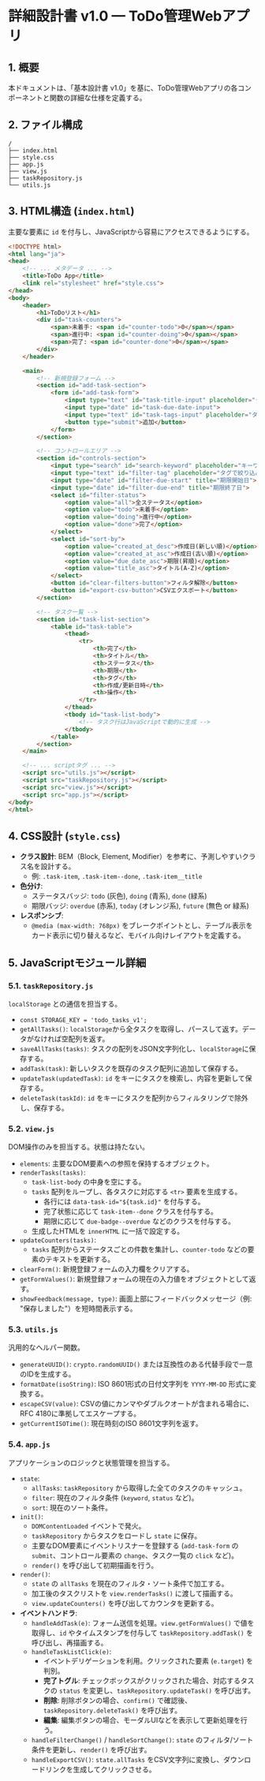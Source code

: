 # 詳細設計書 v1.0 — ToDo管理Webアプリ

## 1. 概要

本ドキュメントは、「基本設計書 v1.0」を基に、ToDo管理Webアプリの各コンポーネントと関数の詳細な仕様を定義する。

## 2. ファイル構成

```
/
├── index.html
├── style.css
├── app.js
├── view.js
├── taskRepository.js
└── utils.js
```

## 3. HTML構造 (`index.html`)

主要な要素に `id` を付与し、JavaScriptから容易にアクセスできるようにする。

```html
<!DOCTYPE html>
<html lang="ja">
<head>
    <!-- ... メタデータ ... -->
    <title>ToDo App</title>
    <link rel="stylesheet" href="style.css">
</head>
<body>
    <header>
        <h1>ToDoリスト</h1>
        <div id="task-counters">
            <span>未着手: <span id="counter-todo">0</span></span>
            <span>進行中: <span id="counter-doing">0</span></span>
            <span>完了: <span id="counter-done">0</span></span>
        </div>
    </header>

    <main>
        <!-- 新規登録フォーム -->
        <section id="add-task-section">
            <form id="add-task-form">
                <input type="text" id="task-title-input" placeholder="タスクのタイトル" required>
                <input type="date" id="task-due-date-input">
                <input type="text" id="task-tags-input" placeholder="タグ (カンマ区切り)">
                <button type="submit">追加</button>
            </form>
        </section>

        <!-- コントロールエリア -->
        <section id="controls-section">
            <input type="search" id="search-keyword" placeholder="キーワード検索">
            <input type="text" id="filter-tag" placeholder="タグで絞り込み">
            <input type="date" id="filter-due-start" title="期限開始日">
            <input type="date" id="filter-due-end" title="期限終了日">
            <select id="filter-status">
                <option value="all">全ステータス</option>
                <option value="todo">未着手</option>
                <option value="doing">進行中</option>
                <option value="done">完了</option>
            </select>
            <select id="sort-by">
                <option value="created_at_desc">作成日(新しい順)</option>
                <option value="created_at_asc">作成日(古い順)</option>
                <option value="due_date_asc">期限(昇順)</option>
                <option value="title_asc">タイトル(A-Z)</option>
            </select>
            <button id="clear-filters-button">フィルタ解除</button>
            <button id="export-csv-button">CSVエクスポート</button>
        </section>

        <!-- タスク一覧 -->
        <section id="task-list-section">
            <table id="task-table">
                <thead>
                    <tr>
                        <th>完了</th>
                        <th>タイトル</th>
                        <th>ステータス</th>
                        <th>期限</th>
                        <th>タグ</th>
                        <th>作成/更新日時</th>
                        <th>操作</th>
                    </tr>
                </thead>
                <tbody id="task-list-body">
                    <!-- タスク行はJavaScriptで動的に生成 -->
                </tbody>
            </table>
        </section>
    </main>

    <!-- ... scriptタグ ... -->
    <script src="utils.js"></script>
    <script src="taskRepository.js"></script>
    <script src="view.js"></script>
    <script src="app.js"></script>
</body>
</html>
```

## 4. CSS設計 (`style.css`)

-   **クラス設計**: BEM（Block, Element, Modifier）を参考に、予測しやすいクラス名を設計する。
    -   例: `.task-item`, `.task-item--done`, `.task-item__title`
-   **色分け**:
    -   ステータスバッジ: `todo` (灰色), `doing` (青系), `done` (緑系)
    -   期限バッジ: `overdue` (赤系), `today` (オレンジ系), `future` (無色 or 緑系)
-   **レスポンシブ**:
    -   `@media (max-width: 768px)` をブレークポイントとし、テーブル表示をカード表示に切り替えるなど、モバイル向けレイアウトを定義する。

## 5. JavaScriptモジュール詳細

### 5.1. `taskRepository.js`

`localStorage` との通信を担当する。

-   `const STORAGE_KEY = 'todo_tasks_v1';`
-   `getAllTasks()`: `localStorage`から全タスクを取得し、パースして返す。データがなければ空配列を返す。
-   `saveAllTasks(tasks)`: タスクの配列をJSON文字列化し、`localStorage`に保存する。
-   `addTask(task)`: 新しいタスクを既存のタスク配列に追加して保存する。
-   `updateTask(updatedTask)`: `id` をキーにタスクを検索し、内容を更新して保存する。
-   `deleteTask(taskId)`: `id` をキーにタスクを配列からフィルタリングで除外し、保存する。

### 5.2. `view.js`

DOM操作のみを担当する。状態は持たない。

-   `elements`: 主要なDOM要素への参照を保持するオブジェクト。
-   `renderTasks(tasks)`:
    -   `task-list-body` の中身を空にする。
    -   `tasks` 配列をループし、各タスクに対応する `<tr>` 要素を生成する。
        -   各行には `data-task-id="${task.id}"` を付与する。
        -   完了状態に応じて `task-item--done` クラスを付与する。
        -   期限に応じて `due-badge--overdue` などのクラスを付与する。
    -   生成したHTMLを `innerHTML` に一括で設定する。
-   `updateCounters(tasks)`:
    -   `tasks` 配列からステータスごとの件数を集計し、`counter-todo` などの要素のテキストを更新する。
-   `clearForm()`: 新規登録フォームの入力欄をクリアする。
-   `getFormValues()`: 新規登録フォームの現在の入力値をオブジェクトとして返す。
-   `showFeedback(message, type)`: 画面上部にフィードバックメッセージ（例: "保存しました"）を短時間表示する。

### 5.3. `utils.js`

汎用的なヘルパー関数。

-   `generateUUID()`: `crypto.randomUUID()` または互換性のある代替手段で一意のIDを生成する。
-   `formatDate(isoString)`: ISO 8601形式の日付文字列を `YYYY-MM-DD` 形式に変換する。
-   `escapeCSV(value)`: CSVの値にカンマやダブルクオートが含まれる場合に、RFC 4180に準拠してエスケープする。
-   `getCurrentISOTime()`: 現在時刻のISO 8601文字列を返す。

### 5.4. `app.js`

アプリケーションのロジックと状態管理を担当する。

-   `state`:
    -   `allTasks`: `taskRepository` から取得した全てのタスクのキャッシュ。
    -   `filter`: 現在のフィルタ条件 (`keyword`, `status` など)。
    -   `sort`: 現在のソート条件。
-   `init()`:
    -   `DOMContentLoaded` イベントで発火。
    -   `taskRepository` からタスクをロードし `state` に保存。
    -   主要なDOM要素にイベントリスナーを登録する (`add-task-form` の `submit`、コントロール要素の `change`、タスク一覧の `click` など)。
    -   `render()` を呼び出して初期描画を行う。
-   `render()`:
    -   `state` の `allTasks` を現在のフィルタ・ソート条件で加工する。
    -   加工後のタスクリストを `view.renderTasks()` に渡して描画する。
    -   `view.updateCounters()` を呼び出してカウンタを更新する。
-   **イベントハンドラ**:
    -   `handleAddTask(e)`: フォーム送信を処理。`view.getFormValues()` で値を取得し、`id` やタイムスタンプを付与して `taskRepository.addTask()` を呼び出し、再描画する。
    -   `handleTaskListClick(e)`:
        -   イベントデリゲーションを利用。クリックされた要素 (`e.target`) を判別。
        -   **完了トグル**: チェックボックスがクリックされた場合、対応するタスクの `status` を変更し、`taskRepository.updateTask()` を呼び出す。
        -   **削除**: 削除ボタンの場合、`confirm()` で確認後、`taskRepository.deleteTask()` を呼び出す。
        -   **編集**: 編集ボタンの場合、モーダルUIなどを表示して更新処理を行う。
    -   `handleFilterChange()` / `handleSortChange()`: `state` のフィルタ/ソート条件を更新し、`render()` を呼び出す。
    -   `handleExportCSV()`: `state.allTasks` をCSV文字列に変換し、ダウンロードリンクを生成してクリックさせる。


